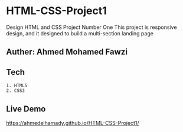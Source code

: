 # HTML-CSS-Project1
Design HTML and CSS Project Number One
This project is responsive design, and it designed to build a multi-section landing page

## Auther: Ahmed Mohamed Fawzi

## Tech
    1. HTML5
    2. CSS3

## Live Demo
https://ahmedelhamady.github.io/HTML-CSS-Project1/
